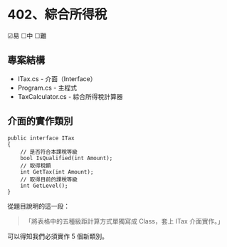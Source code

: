 # 402、綜合所得稅

☑易 ☐中 ☐難

## 專案結構

* ITax.cs - 介面（Interface）
* Program.cs - 主程式
* TaxCalculator.cs - 綜合所得稅計算器

## 介面的實作類別

```
public interface ITax
{
    // 是否符合本課稅等級
    bool IsQualified(int Amount);
    // 取得稅額
    int GetTax(int Amount);
    // 取得目前的課稅等級
    int GetLevel();
}
```

從題目說明的這一段：

> 「將表格中的五種級距計算方式單獨寫成 Class，套上 ITax 介面實作。」

可以得知我們必須實作 5 個新類別。



